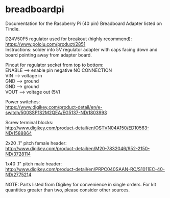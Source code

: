 # breadboardpi
Documentation for the Raspberry Pi (40 pin) Breadboard Adapter listed on Tindie.

D24V50F5 regulator used for breakout (highly recommend): https://www.pololu.com/product/2851 <br/>
Instructions: solder into 5V regulator adapter with caps facing down and board pointing away from adapter board. <br/>

Pinout for regulator socket from top to bottom:<br/>
ENABLE --> enable pin negative NO CONNECTION <br/>
VIN --> voltage in <br/>
GND --> ground <br/>
GND --> ground <br/>
VOUT --> voltage out (5V) <br/>


Power switches:<br/>
https://www.digikey.com/product-detail/en/e-switch/500SSP1S2M2QEA/EG5137-ND/1803993<br/>

Screw terminal blocks:<br/>
http://www.digikey.com/product-detail/en/OSTVN04A150/ED10563-ND/1588864<br/>

2x20 .1" pitch female header:<br/>
http://www.digikey.com/product-detail/en/M20-7832046/952-2150-ND/3728114<br/>

1x40 .1" pitch male header:<br/>
http://www.digikey.com/product-detail/en/PRPC040SAAN-RC/S1011EC-40-ND/2775214<br/>

NOTE: Parts listed from Digikey for convenience in single orders. For kit quantities greater than two, please consider other sources.


<!---

![stack Overflow](http://lmsotfy.com/so.png)

-->
